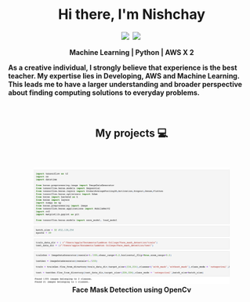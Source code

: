 <p>
  <h1 align="center"><b>Hi there, I'm Nishchay</h1>
</p>
<p align="center">
<a href="https://www.nishchay.codes"><img src="https://img.shields.io/badge/PORTFOLIO-CC6699?style=for-the-badge&logoColor=white alt="Portfolio" /></a>&nbsp;
<a href="https://www.linkedin.com/in/nishchay-patel-03227b11b/"> <img src= "https://img.shields.io/badge/LinkedIn-0077B5?style=for-the-badge&logo=linkedin&logoColor=white alt="Linkedin"/></a>&nbsp;
</p>




<p align="center">Machine Learning | Python | AWS X 2</p>
<p>As a creative individual, I strongly believe that experience is the best teacher. My expertise lies in Developing, AWS and Machine Learning. This leads me to have a larger understanding and broader perspective about finding computing solutions to everyday problems.</p>
<br />


<h2 align="center">My projects 💻</h2>
<br />

<p align="center">
  <img width="400" src="https://github.com/nishchay1576/Face-Mask_Detection-Using-OPenCV/blob/main/Face%20mask%20detection.png" /><br/>Face Mask Detection using OpenCv
 <a href="https://github.com/nishchay1576/Face-Mask_Detection-Using-OPenCV">
</a>
